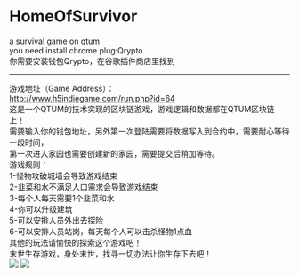 # HomeOfSurvivor
a survival  game on qtum<br>
you need install chrome plug:Qrypto<br>
你需要安装钱包Qrypto，在谷歌插件商店里找到<hr>
游戏地址（Game Address）：<br>
http://www.h5indiegame.com/run.php?id=64<br>
这是一个QTUM的技术实现的区块链游戏，游戏逻辑和数据都在QTUM区块链上！<br>
需要输入你的钱包地址，另外第一次登陆需要将数据写入到合约中，需要耐心等待一段时间，<br>
第一次进入家园也需要创建新的家园，需要提交后稍加等待。<br>
游戏规则：<br>
1-怪物攻破城墙会导致游戏结束<br>
2-韭菜和水不满足人口需求会导致游戏结束<br>
3-每个人每天需要1个韭菜和水<br>
4-你可以升级建筑<br>
5-可以安排人员外出去探险<br>
6-可以安排人员站岗，每天每个人可以击杀怪物1点血<br>
其他的玩法请愉快的探索这个游戏吧！<br>
末世生存游戏，身处末世，找寻一切办法让你生存下去吧！<br>
<img src="http://material.kdsrpg.com/releaseProject/1_5e0e692a5cea21333be8d5ffc3566c27/2/asset/_titles/255805.31113346195-34628140436_0.png" />
<img src="http://material.kdsrpg.com/releaseProject/1_5e0e692a5cea21333be8d5ffc3566c27/2/asset/_titles/255805.31113346195-34628140436_1.png" />
